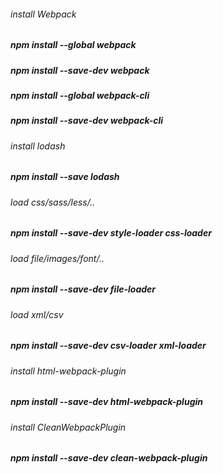######  install Webpack
#####   npm install --global webpack
#####   npm install --save-dev webpack
#####   npm install --global webpack-cli
#####   npm install --save-dev webpack-cli

######  install lodash
#####   npm install --save lodash

######  load css/sass/less/..
#####   npm install --save-dev style-loader css-loader

######  load file/images/font/..
#####   npm install --save-dev file-loader

######  load xml/csv
#####   npm install --save-dev csv-loader xml-loader

######  install html-webpack-plugin
#####   npm install --save-dev html-webpack-plugin

######  install CleanWebpackPlugin
#####   npm install --save-dev clean-webpack-plugin
